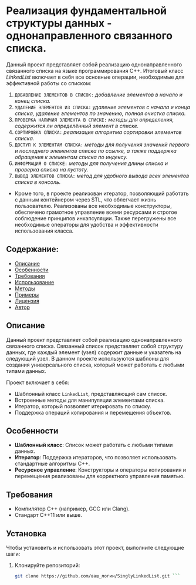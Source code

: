 # Реализация фундаментальной структуры данных - однонаправленного связанного списка.

Данный проект представляет собой реализацию однонаправленного связанного списка на языке программирования C++. Итоговый класс *LinkedList* включает в себя все основные операции, необходимые для эффективной работы со списком:

1) `ДОБАВЛЕНИЕ ЭЛЕМЕНТОВ В СПИСОК:` *добавление элементов в начало и конец списка.*
2) `УДАЛЕНИЕ ЭЛЕМЕНТОВ ИЗ СПИСКА:` *удаление элементов с начала и конца списка, удаление элементов по значению, полная очистка списка.*
3) `ПРОВЕРКА НАЛИЧИЯ ЭЛЕМЕНТА В СПИСКЕ:` *методы для определения, содержится ли определённый элемент в списке.*
4) `СОРТИРОВКА СПИСКА:` *реализация алгоритма сортировки элементов списка.*
5) `ДОСТУП К ЭЛЕМЕНТАМ СПИСКА:` *методы для получения значений первого и последнего элементов списка по ссылке, а также поддержка обращения к элементам списка по индексу.*
6) `ИНФОРМАЦИЯ О СПИСКЕ:` *методы для получения длины списка и проверка списка на пустоту.*
7) `ВЫВОД ЭЛЕМЕНТОВ СПИСКА:` *метод для удобного вывода всех элементов списка в консоль.*

- Кроме того, в проекте реализован итератор, позволяющий работать с данным контейнером через STL, что облегчает жизнь пользователю. Реализованы все необходимые конструкторы, обеспечено грамотное управление всеми ресурсами и строгое соблюдение принципов инкапсуляции. Также перегружены все необходимые операторы для удобства и эффективности использования класса.

## Содержание:

- [Описание](#описание)
- [Особенности](#особенности)
- [Требования](#требования)
- [Использование](#использование)
- [Методы](#методы)
- [Примеры](#примеры)
- [Лицензия](#лицензия)
- [Автор](#автор)

## Описание

Данный проект представляет собой реализацию однонаправленного связанного списка. Связанный список представляет собой структуру данных, где каждый элемент (узел) содержит данные и указатель на следующий узел. В данном проекте используются шаблоны для создания универсального списка, который может работать с любыми типами данных.

Проект включает в себя:
- Шаблонный класс `LinkedList`, представляющий сам список.
- Встроенные методы для манипуляции элементами списка.
- Итератор, который позволяет итерировать по списку.
- Поддержка операций копирования и перемещения объектов.

## Особенности

- **Шаблонный класс**: Список может работать с любыми типами данных.
- **Итератор**: Поддержка итераторов, что позволяет использовать стандартные алгоритмы C++.
- **Ресурсное управление**: Конструкторы и операторы копирования и перемещения реализованы для корректного управления памятью.

## Требования

- Компилятор C++ (например, GCC или Clang).
- Стандарт C++11 или выше.

## Установка

Чтобы установить и использовать этот проект, выполните следующие шаги:

1. Клонируйте репозиторий:

   ```bash
   git clone https://github.com/ваш_логин/SinglyLinkedList.git ```
